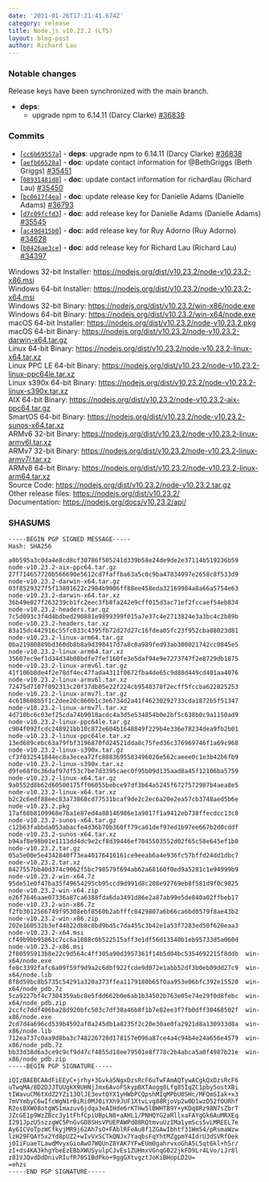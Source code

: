 ```yaml
---
date: '2021-01-26T17:21:41.674Z'
category: release
title: Node.js v10.23.2 (LTS)
layout: blog-post
author: Richard Lau
---
```


### Notable changes

Release keys have been synchronized with the main branch.

- **deps**:
  - upgrade npm to 6.14.11 (Darcy Clarke) [#36838](https://github.com/nodejs/node/pull/36838)

### Commits

- [[`cc6b69557a`](https://github.com/nodejs/node/commit/cc6b69557a)] - **deps**: upgrade npm to 6.14.11 (Darcy Clarke) [#36838](https://github.com/nodejs/node/pull/36838)
- [[`aefb66528a`](https://github.com/nodejs/node/commit/aefb66528a)] - **doc**: update contact information for @BethGriggs (Beth Griggs) [#35451](https://github.com/nodejs/node/pull/35451)
- [[`08931481d8`](https://github.com/nodejs/node/commit/08931481d8)] - **doc**: update contact information for richardlau (Richard Lau) [#35450](https://github.com/nodejs/node/pull/35450)
- [[`bc0617f4ea`](https://github.com/nodejs/node/commit/bc0617f4ea)] - **doc**: update release key for Danielle Adams (Danielle Adams) [#36793](https://github.com/nodejs/node/pull/36793)
- [[`d7c09fcfd3`](https://github.com/nodejs/node/commit/d7c09fcfd3)] - **doc**: add release key for Danielle Adams (Danielle Adams) [#35545](https://github.com/nodejs/node/pull/35545)
- [[`ac49d415b0`](https://github.com/nodejs/node/commit/ac49d415b0)] - **doc**: add release key for Ruy Adorno (Ruy Adorno) [#34628](https://github.com/nodejs/node/pull/34628)
- [[`b8426ae3ce`](https://github.com/nodejs/node/commit/b8426ae3ce)] - **doc**: add release key for Richard Lau (Richard Lau) [#34397](https://github.com/nodejs/node/pull/34397)

Windows 32-bit Installer: https://nodejs.org/dist/v10.23.2/node-v10.23.2-x86.msi \
Windows 64-bit Installer: https://nodejs.org/dist/v10.23.2/node-v10.23.2-x64.msi \
Windows 32-bit Binary: https://nodejs.org/dist/v10.23.2/win-x86/node.exe \
Windows 64-bit Binary: https://nodejs.org/dist/v10.23.2/win-x64/node.exe \
macOS 64-bit Installer: https://nodejs.org/dist/v10.23.2/node-v10.23.2.pkg \
macOS 64-bit Binary: https://nodejs.org/dist/v10.23.2/node-v10.23.2-darwin-x64.tar.gz \
Linux 64-bit Binary: https://nodejs.org/dist/v10.23.2/node-v10.23.2-linux-x64.tar.xz \
Linux PPC LE 64-bit Binary: https://nodejs.org/dist/v10.23.2/node-v10.23.2-linux-ppc64le.tar.xz \
Linux s390x 64-bit Binary: https://nodejs.org/dist/v10.23.2/node-v10.23.2-linux-s390x.tar.xz \
AIX 64-bit Binary: https://nodejs.org/dist/v10.23.2/node-v10.23.2-aix-ppc64.tar.gz \
SmartOS 64-bit Binary: https://nodejs.org/dist/v10.23.2/node-v10.23.2-sunos-x64.tar.xz \
ARMv6 32-bit Binary: https://nodejs.org/dist/v10.23.2/node-v10.23.2-linux-armv6l.tar.xz \
ARMv7 32-bit Binary: https://nodejs.org/dist/v10.23.2/node-v10.23.2-linux-armv7l.tar.xz \
ARMv8 64-bit Binary: https://nodejs.org/dist/v10.23.2/node-v10.23.2-linux-arm64.tar.xz \
Source Code: https://nodejs.org/dist/v10.23.2/node-v10.23.2.tar.gz \
Other release files: https://nodejs.org/dist/v10.23.2/ \
Documentation: https://nodejs.org/docs/v10.23.2/api/

### SHASUMS

```
-----BEGIN PGP SIGNED MESSAGE-----
Hash: SHA256

a0b595a3c0da4e8cd8cf30786f505241d339b58e24de9de2e37114b519236b59  node-v10.23.2-aix-ppc64.tar.gz
27f714657720b566690e5612cd7faffba63a5c0c9ba47834997e2658c8f533d9  node-v10.23.2-darwin-x64.tar.gz
03f8529327f5f13801622c2984b9006ff88ee458eda32169984a8a66a5754e63  node-v10.23.2-darwin-x64.tar.xz
36b49e027f263239cb1fc2eec3fb8fa242e9cff015d3ac71ef2fccaef54eb834  node-v10.23.2-headers.tar.gz
7c5d093c3f4d4bdbed290881e9899399f015a7e37c4e2713824e3a3bc4c2b89b  node-v10.23.2-headers.tar.xz
83a15dc442916c55fc033c4395fb72d27d27c16fdea05fc23f952cba88023d81  node-v10.23.2-linux-arm64.tar.gz
0ba21980889bd360db8b8a9d398417d7a8c0a989fed93ab300021742cc0845e5  node-v10.23.2-linux-arm64.tar.xz
35607ec9ef1d34d34b08bdfe7fef160fe3e5daf94e9e7273747f2e8729db1875  node-v10.23.2-linux-armv6l.tar.gz
41f106b8de4f2e78df4ec47fada4311f0672fba4de65c9d88d449cd401aa4076  node-v10.23.2-linux-armv6l.tar.xz
72475d7107f092313c20f37db05e22f224cb9548378f2ecff5fccba622825253  node-v10.23.2-linux-armv7l.tar.gz
4c618608b5f1c2dee20c860b1c3e6734d2a41f46230292733cda1872b5f51347  node-v10.23.2-linux-armv7l.tar.xz
4d710bc6c03ef25cda74b9018acdc4a3d5e534854b0e2bf5c638b0c9a1150ad9  node-v10.23.2-linux-ppc64le.tar.gz
c904f092fcdc248921bb10c872e604b1648849f229b4e336e78234dea9fb2b01  node-v10.23.2-linux-ppc64le.tar.xz
13ed689cebc63a79fbf3196870fd24521dda8c75fed36c376969746f1a69c968  node-v10.23.2-linux-s390x.tar.gz
cf3f032541844ec8a3ecea72fc8883695583496026e562caeee0c1e3b42b6fb9  node-v10.23.2-linux-s390x.tar.xz
d9fe68f0c36daf97df53c7be7d3395caec0f95b09d135aad8a45f12106ba5759  node-v10.23.2-linux-x64.tar.gz
9a0552d8b62d60500175ff06055bebce97df3b64a5245f6727572987b4aea8e5  node-v10.23.2-linux-x64.tar.xz
b2c2c6edf88eec83a73868cd77531bcaf9de2c2ec6a20e2ea57cb3748aed5b6e  node-v10.23.2.pkg
17af68b8109968e7ba1e87ed4a88146986e1a9817f1a9412eb738ffecdcc13c8  node-v10.23.2-sunos-x64.tar.gz
c12b63fabbda053abacfe4d36b70b360ff79ca61def97ed1b97ee667b2d0cddf  node-v10.23.2-sunos-x64.tar.xz
b94af8e98b01e1113dd4dc9e2cf8d39446ef7045503552d02f65c58e645ef1b0  node-v10.23.2.tar.gz
05a5e00e5e4342840f73ea40176416161ce9eeab6a4e936fc57bffd24dd1dbc7  node-v10.23.2.tar.xz
8427557bb40d374c9062f5bc798579f694ab62a68160f0ed9a5281c1e94999b9  node-v10.23.2-win-x64.7z
95de51e0f47ba35f49654295cb95ccd9d991d8c208e92769eb8f581d9f0c9825  node-v10.23.2-win-x64.zip
e26f7646aae07336a87ca6388fda6da3491d86e2a87ab99e5de840a02ffbeb17  node-v10.23.2-win-x86.7z
f2fb3012566749f95308ebf8560b2abfffc8429807a6b66ca6bd0579f8ae43b2  node-v10.23.2-win-x86.zip
202e160532b3ef44822db8c8bd9bd5c7da455c3b42e1a53f7283ed50f620eaa3  node-v10.23.2-x64.msi
cf49b9bb95061c7cc6a1088c0b522515aff3e1df56d13540b1eb95733d5a060d  node-v10.23.2-x86.msi
2f80595913b8e22c9d564c4ff305a90d3957361f14b5d04bc5354692215f8ddb  win-x64/node.exe
fe8c3392fafc6a09f59f9d9a2c6dbf922fcde9d072e1abb52df3b0eb09dd27c9  win-x64/node.lib
8f8d59bc8b5735c54291a320a373ffea1179180b65f0aa953e06bfc392e15520  win-x64/node_pdb.7z
5ca9227bf4c7304359abc8e5fdd662b0e6ab1b34502b763e05e74e29f0d8febc  win-x64/node_pdb.zip
2ccfc7ddf406ba28d920bfc503c7df38a46b8f1b7e82ee3f7fb0dff30468502f  win-x86/node.exe
2cd7d4a696cd539b4592af0a245db1a8235f2c20e30ae0fa2921d8a130933d8a  win-x86/node.lib
712ea737c0aa9d8ba3c748226728d178157e096a87ce4a4c94b4e24a656e4579  win-x86/node_pdb.7z
bb33d38d6a3ce9c9cf9d47cf4855d18ee79501e8f778c2b4abca5a0f4987b21e  win-x86/node_pdb.zip
-----BEGIN PGP SIGNATURE-----

iQIzBAEBCAAdFiEEyC+jrhy+3Gvka5NgxDzsRcF6uTwFAmAQTywACgkQxDzsRcF6
uTwqMA/8D2DJJTUUgkX9UHNjJmx6AvoFSkypBXTAogg8Lfg85IqZC1pby5ostXBi
tIWavuCM6tXdZ2YZi13OlJE3evtQYX1yHWbPCQpshMIqMPbU0SHc/MFOmSIak+x3
7mVYmbyC6wIfcWgN1rBiRi0MJ0iYXh9JUF1XtvLvg88RjoVp2w0D1wzD52fOURhf
R2osBXW08otgWS1mazuv6jdqa3eAIHde6rKTHw5lBWHTB9Y+yKDq8Rz98N7sZbrT
JZcGE1p9WzZBcc3y1tFhfCpiUBpLN8+aAHL1/PNHQYG2aRllxaFAYgGk6AuMRXEq
I291JpzU5szzgWC5PnGvGO8SHsVPUEPAWPd08RQtmvuUzIMa1ymScs5vLMREEL7e
Ay6ICVoTpzWCfkyjMR9j62Ah7sO+FAblRFeAu8f1ZGAwIbhtf31Wm54/pRsmaWzw
lzH29FQAY5x2Yd8pUZ2+wIvVxSCTkQNJx7YaqbsFqYhtMZgpmY4IdrU3dSVRfOek
j0IiFuaeTLawdMvyxGioAwO7WQUnZ8YAK7YFwEUm0gahrvxoGhA5L5qt6kl+hSr/
zI+ds4KA3khgYbeEzEBbXWUSyulpCJvEs1ZUHmxVGnqG022jkFD9Lr4LVo/iJr8l
z81VJQvdDdDnivRIufR70SIBdPko+9ggGXtvgztJoKiBHopLD2U=
=ehzs
-----END PGP SIGNATURE-----

```
